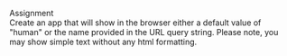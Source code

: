 Assignment<br>
Create an app that will show in the browser either a default value of "human" or the name provided in the URL query string. Please note, you may show simple text without any html formatting.